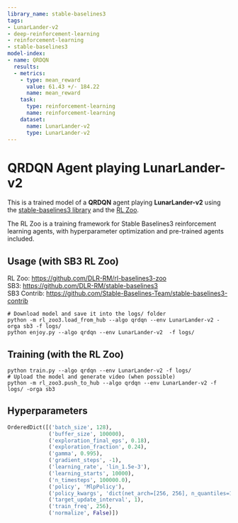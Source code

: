```yaml
---
library_name: stable-baselines3
tags:
- LunarLander-v2
- deep-reinforcement-learning
- reinforcement-learning
- stable-baselines3
model-index:
- name: QRDQN
  results:
  - metrics:
    - type: mean_reward
      value: 61.43 +/- 184.22
      name: mean_reward
    task:
      type: reinforcement-learning
      name: reinforcement-learning
    dataset:
      name: LunarLander-v2
      type: LunarLander-v2
---
```


# **QRDQN** Agent playing **LunarLander-v2**
This is a trained model of a **QRDQN** agent playing **LunarLander-v2**
using the [stable-baselines3 library](https://github.com/DLR-RM/stable-baselines3)
and the [RL Zoo](https://github.com/DLR-RM/rl-baselines3-zoo).

The RL Zoo is a training framework for Stable Baselines3
reinforcement learning agents,
with hyperparameter optimization and pre-trained agents included.

## Usage (with SB3 RL Zoo)

RL Zoo: https://github.com/DLR-RM/rl-baselines3-zoo<br/>
SB3: https://github.com/DLR-RM/stable-baselines3<br/>
SB3 Contrib: https://github.com/Stable-Baselines-Team/stable-baselines3-contrib

```
# Download model and save it into the logs/ folder
python -m rl_zoo3.load_from_hub --algo qrdqn --env LunarLander-v2 -orga sb3 -f logs/
python enjoy.py --algo qrdqn --env LunarLander-v2  -f logs/
```

## Training (with the RL Zoo)
```
python train.py --algo qrdqn --env LunarLander-v2 -f logs/
# Upload the model and generate video (when possible)
python -m rl_zoo3.push_to_hub --algo qrdqn --env LunarLander-v2 -f logs/ -orga sb3
```

## Hyperparameters
```python
OrderedDict([('batch_size', 128),
             ('buffer_size', 100000),
             ('exploration_final_eps', 0.18),
             ('exploration_fraction', 0.24),
             ('gamma', 0.995),
             ('gradient_steps', -1),
             ('learning_rate', 'lin_1.5e-3'),
             ('learning_starts', 10000),
             ('n_timesteps', 100000.0),
             ('policy', 'MlpPolicy'),
             ('policy_kwargs', 'dict(net_arch=[256, 256], n_quantiles=170)'),
             ('target_update_interval', 1),
             ('train_freq', 256),
             ('normalize', False)])
```
